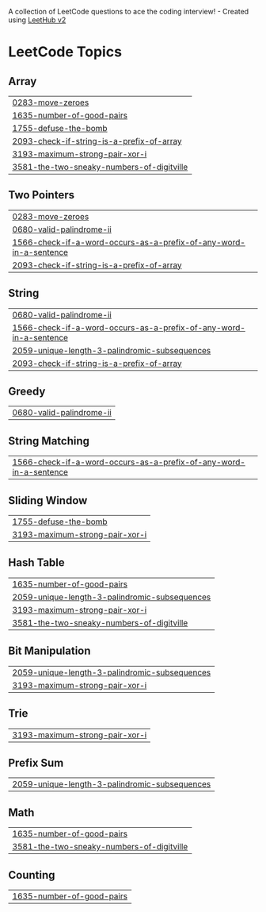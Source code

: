 A collection of LeetCode questions to ace the coding interview! - Created using [LeetHub v2](https://github.com/arunbhardwaj/LeetHub-2.0)
<!---LeetCode Topics Start-->
# LeetCode Topics
## Array
|  |
| ------- |
| [0283-move-zeroes](https://github.com/Yohannes-Maye-01/leet_code/tree/master/0283-move-zeroes) |
| [1635-number-of-good-pairs](https://github.com/Yohannes-Maye-01/leet_code/tree/master/1635-number-of-good-pairs) |
| [1755-defuse-the-bomb](https://github.com/Yohannes-Maye-01/leet_code/tree/master/1755-defuse-the-bomb) |
| [2093-check-if-string-is-a-prefix-of-array](https://github.com/Yohannes-Maye-01/leet_code/tree/master/2093-check-if-string-is-a-prefix-of-array) |
| [3193-maximum-strong-pair-xor-i](https://github.com/Yohannes-Maye-01/leet_code/tree/master/3193-maximum-strong-pair-xor-i) |
| [3581-the-two-sneaky-numbers-of-digitville](https://github.com/Yohannes-Maye-01/leet_code/tree/master/3581-the-two-sneaky-numbers-of-digitville) |
## Two Pointers
|  |
| ------- |
| [0283-move-zeroes](https://github.com/Yohannes-Maye-01/leet_code/tree/master/0283-move-zeroes) |
| [0680-valid-palindrome-ii](https://github.com/Yohannes-Maye-01/leet_code/tree/master/0680-valid-palindrome-ii) |
| [1566-check-if-a-word-occurs-as-a-prefix-of-any-word-in-a-sentence](https://github.com/Yohannes-Maye-01/leet_code/tree/master/1566-check-if-a-word-occurs-as-a-prefix-of-any-word-in-a-sentence) |
| [2093-check-if-string-is-a-prefix-of-array](https://github.com/Yohannes-Maye-01/leet_code/tree/master/2093-check-if-string-is-a-prefix-of-array) |
## String
|  |
| ------- |
| [0680-valid-palindrome-ii](https://github.com/Yohannes-Maye-01/leet_code/tree/master/0680-valid-palindrome-ii) |
| [1566-check-if-a-word-occurs-as-a-prefix-of-any-word-in-a-sentence](https://github.com/Yohannes-Maye-01/leet_code/tree/master/1566-check-if-a-word-occurs-as-a-prefix-of-any-word-in-a-sentence) |
| [2059-unique-length-3-palindromic-subsequences](https://github.com/Yohannes-Maye-01/leet_code/tree/master/2059-unique-length-3-palindromic-subsequences) |
| [2093-check-if-string-is-a-prefix-of-array](https://github.com/Yohannes-Maye-01/leet_code/tree/master/2093-check-if-string-is-a-prefix-of-array) |
## Greedy
|  |
| ------- |
| [0680-valid-palindrome-ii](https://github.com/Yohannes-Maye-01/leet_code/tree/master/0680-valid-palindrome-ii) |
## String Matching
|  |
| ------- |
| [1566-check-if-a-word-occurs-as-a-prefix-of-any-word-in-a-sentence](https://github.com/Yohannes-Maye-01/leet_code/tree/master/1566-check-if-a-word-occurs-as-a-prefix-of-any-word-in-a-sentence) |
## Sliding Window
|  |
| ------- |
| [1755-defuse-the-bomb](https://github.com/Yohannes-Maye-01/leet_code/tree/master/1755-defuse-the-bomb) |
| [3193-maximum-strong-pair-xor-i](https://github.com/Yohannes-Maye-01/leet_code/tree/master/3193-maximum-strong-pair-xor-i) |
## Hash Table
|  |
| ------- |
| [1635-number-of-good-pairs](https://github.com/Yohannes-Maye-01/leet_code/tree/master/1635-number-of-good-pairs) |
| [2059-unique-length-3-palindromic-subsequences](https://github.com/Yohannes-Maye-01/leet_code/tree/master/2059-unique-length-3-palindromic-subsequences) |
| [3193-maximum-strong-pair-xor-i](https://github.com/Yohannes-Maye-01/leet_code/tree/master/3193-maximum-strong-pair-xor-i) |
| [3581-the-two-sneaky-numbers-of-digitville](https://github.com/Yohannes-Maye-01/leet_code/tree/master/3581-the-two-sneaky-numbers-of-digitville) |
## Bit Manipulation
|  |
| ------- |
| [2059-unique-length-3-palindromic-subsequences](https://github.com/Yohannes-Maye-01/leet_code/tree/master/2059-unique-length-3-palindromic-subsequences) |
| [3193-maximum-strong-pair-xor-i](https://github.com/Yohannes-Maye-01/leet_code/tree/master/3193-maximum-strong-pair-xor-i) |
## Trie
|  |
| ------- |
| [3193-maximum-strong-pair-xor-i](https://github.com/Yohannes-Maye-01/leet_code/tree/master/3193-maximum-strong-pair-xor-i) |
## Prefix Sum
|  |
| ------- |
| [2059-unique-length-3-palindromic-subsequences](https://github.com/Yohannes-Maye-01/leet_code/tree/master/2059-unique-length-3-palindromic-subsequences) |
## Math
|  |
| ------- |
| [1635-number-of-good-pairs](https://github.com/Yohannes-Maye-01/leet_code/tree/master/1635-number-of-good-pairs) |
| [3581-the-two-sneaky-numbers-of-digitville](https://github.com/Yohannes-Maye-01/leet_code/tree/master/3581-the-two-sneaky-numbers-of-digitville) |
## Counting
|  |
| ------- |
| [1635-number-of-good-pairs](https://github.com/Yohannes-Maye-01/leet_code/tree/master/1635-number-of-good-pairs) |
<!---LeetCode Topics End-->